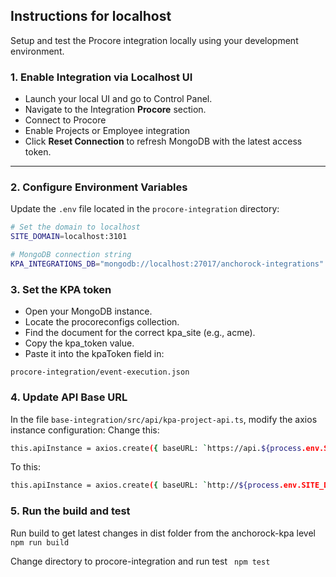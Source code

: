 
## Instructions for localhost
Setup and test the Procore integration locally using your development environment.

### 1. Enable Integration via Localhost UI

- Launch your local UI and go to Control Panel.
- Navigate to the Integration **Procore** section.
- Connect to Procore 
- Enable Projects or Employee integration
- Click **Reset Connection** to refresh MongoDB with the latest access token.

---

### 2. Configure Environment Variables

Update the `.env` file located in the `procore-integration` directory:

```bash
# Set the domain to localhost
SITE_DOMAIN=localhost:3101

# MongoDB connection string
KPA_INTEGRATIONS_DB="mongodb://localhost:27017/anchorock-integrations"
```

### 3. Set the KPA token
- Open your MongoDB instance.
- Locate the procoreconfigs collection.
- Find the document for the correct kpa_site (e.g., acme).
- Copy the kpa_token value.
- Paste it into the kpaToken field in:

``procore-integration/event-execution.json``

### 4. Update API Base URL
In the file ``base-integration/src/api/kpa-project-api.ts``, modify the axios instance configuration:
Change this:
```bash
this.apiInstance = axios.create({ baseURL: `https://api.${process.env.SITE_DOMAIN}/v1` })
```

To this:
```bash
this.apiInstance = axios.create({ baseURL: `http://${process.env.SITE_DOMAIN}/v1` })
```

### 5. Run the build and test
Run build to get latest changes in dist folder from the anchorock-kpa level
`` npm run build ``

Change directory to procore-integration and run test
`` npm test``

